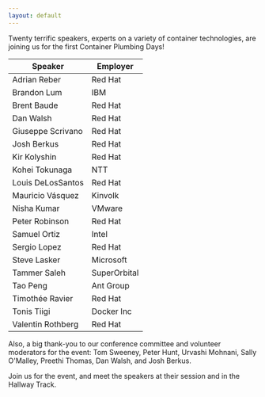 ```yaml
---
layout: default
---
```


Twenty terrific speakers, experts on a variety of container technologies, are joining us for the first Container Plumbing Days!

| Speaker | Employer |
| -------------- | ----------- |
| Adrian Reber | Red Hat |
| Brandon Lum | IBM |
| Brent Baude | Red Hat |
| Dan Walsh | Red Hat |
| Giuseppe Scrivano | Red Hat |
| Josh Berkus | Red Hat |
| Kir Kolyshin | Red Hat |
| Kohei Tokunaga | NTT |
| Louis DeLosSantos | Red Hat |
| Mauricio Vásquez | Kinvolk |
| Nisha Kumar | VMware |
| Peter Robinson | Red Hat |
| Samuel Ortiz | Intel |
| Sergio Lopez | Red Hat |
| Steve Lasker | Microsoft |
| Tammer Saleh | SuperOrbital |
| Tao Peng | Ant Group |
| Timothée Ravier | Red Hat  |
| Tonis Tiigi | Docker Inc |
| Valentin Rothberg | Red Hat |

Also, a big thank-you to our conference committee and volunteer moderators for the event:  Tom Sweeney, Peter Hunt, Urvashi Mohnani, Sally O'Malley, Preethi Thomas, Dan Walsh, and Josh Berkus.

Join us for the event, and meet the speakers at their session and in the Hallway Track.

<!---# Submit a Proposal

ContainerPlumbing is looking for proposals around everything containers below the orchestration layer.  This includes (but is not limited to):

* Container runtimes, including WASM
* Image building
* Image scanning
* Container security and isolation
* Virtualization inside containers
* Containers on alternate architectures and platforms
* Linux cgroups and other kernel features
* Container OSes
* Containers on non-Linux OSes

Projects we want to hear about include (but are not limited to): Buildah, CRI-O, Linux cGroups & SecComp, podman, containerd, Tern, Kind, Clair, Skopeo, CoreOS, Flatcar Linux, Katacontainers, Kubevirt, OCI, and more.  Basically, if it lives below the scheduling & orchestration layer, then we're interested in hearing about it. Presented technologies should be open source.

While we think that Kubernetes, Openshift, Che and similar projects are awesome, this is not the place for them.  There's lots of other conferences covering those.

By submitting a proposal, you are agreeing to the [ContainerPlumbing Code of Conduct](/conduct).

## Deadlines

Please submit your proposal by February 10, 2021, at 23:59 UTC (7pm Eastern).

We will chose which proposals get selected by February 17th and inform all speakers.

## Talk Formats

We'll be hosting two kinds of sessions:

Presentation Sessions (25m): this will be your normal slides/demo talking session, with 15 minutes of presentation and demo, and 10 minutes of questions from the audience.  Live demos, or even recorded video demos, are highly encouraged.  Slides are not required if you have enough demo time or other visual interest.

Discussion Session (50m): these sessions will be for open discussion of topics of general technical interest, like improvements to Linux namespaces, new features for the CRI, etc.  They will be 50 minutes long.  As part of this session proposal, you will need to name at least three people who will be participating in the discussion.  Discussions will also be open to audience members.

## Submit Proposal

You can submit a proposal using our [CfP Form](https://forms.gle/WvezB2FDWpXGAV4y9).  Contact [event admin](mailto:jberkus@redhat.com) if you have issues with submitting.
--->
